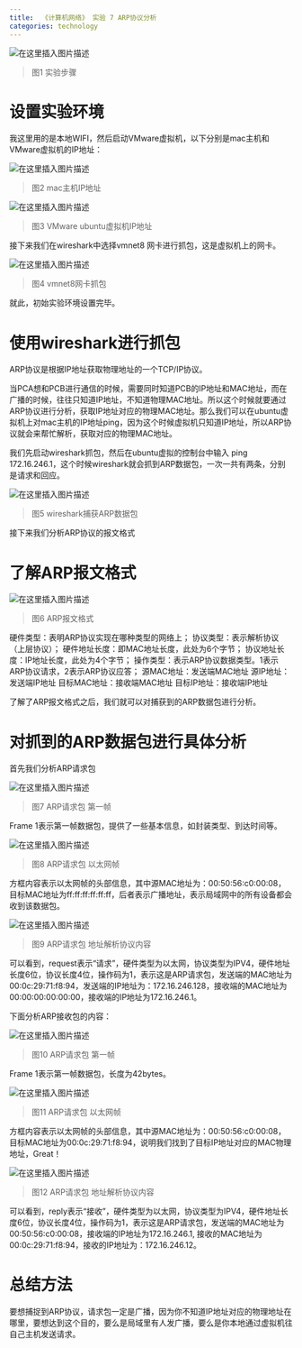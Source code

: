 ```yaml
---
title:  《计算机网络》 实验 7 ARP协议分析
categories: technology
---
```


![在这里插入图片描述](https://img-blog.csdnimg.cn/c2391e79c9c4413e9b3e73cae37604aa.png?x-oss-process=image/watermark,type_d3F5LXplbmhlaQ,shadow_50,text_Q1NETiBA5aSp5LiLNTkxMg==,size_20,color_FFFFFF,t_70,g_se,x_16)
> 图1 实验步骤

# 设置实验环境

我这里用的是本地WIFI，然后启动VMware虚拟机，以下分别是mac主机和VMware虚拟机的IP地址：

![在这里插入图片描述](https://img-blog.csdnimg.cn/714597eab45e4f1790beedb47d55da71.png)
 
> 图2 mac主机IP地址

![在这里插入图片描述](https://img-blog.csdnimg.cn/e856e2b9db084872bcabe4cdf893bba7.png)
 
> 图3 VMware ubuntu虚拟机IP地址

接下来我们在wireshark中选择vmnet8 网卡进行抓包，这是虚拟机上的网卡。

![在这里插入图片描述](https://img-blog.csdnimg.cn/e9ef93e00512408e96ce6074e28e3d0e.png?x-oss-process=image/watermark,type_d3F5LXplbmhlaQ,shadow_50,text_Q1NETiBA5aSp5LiLNTkxMg==,size_20,color_FFFFFF,t_70,g_se,x_16)
 
> 图4 vmnet8网卡抓包

就此，初始实验环境设置完毕。

# 使用wireshark进行抓包

ARP协议是根据IP地址获取物理地址的一个TCP/IP协议。

当PCA想和PCB进行通信的时候，需要同时知道PCB的IP地址和MAC地址，而在广播的时候，往往只知道IP地址，不知道物理MAC地址。所以这个时候就要通过ARP协议进行分析，获取IP地址对应的物理MAC地址。那么我们可以在ubuntu虚拟机上对mac主机的IP地址ping，因为这个时候虚拟机只知道IP地址，所以ARP协议就会来帮忙解析，获取对应的物理MAC地址。

我们先启动wireshark抓包，然后在ubuntu虚拟的控制台中输入 ping 172.16.246.1，这个时候wireshark就会抓到ARP数据包，一次一共有两条，分别是请求和回应。

![在这里插入图片描述](https://img-blog.csdnimg.cn/b2dc18ce306e4b76b7b758bdb89450fb.png?x-oss-process=image/watermark,type_d3F5LXplbmhlaQ,shadow_50,text_Q1NETiBA5aSp5LiLNTkxMg==,size_20,color_FFFFFF,t_70,g_se,x_16)
 
> 图5 wireshark捕获ARP数据包

接下来我们分析ARP协议的报文格式

# 了解ARP报文格式

![在这里插入图片描述](https://img-blog.csdnimg.cn/4372e3e677f44a6487918a64d0549fc8.jpg?x-oss-process=image/watermark,type_d3F5LXplbmhlaQ,shadow_50,text_Q1NETiBA5aSp5LiLNTkxMg==,size_20,color_FFFFFF,t_70,g_se,x_16)


> 图6 ARP报文格式

硬件类型：表明ARP协议实现在哪种类型的网络上；
协议类型：表示解析协议（上层协议）；
硬件地址长度：即MAC地址长度，此处为6个字节；
协议地址长度：IP地址长度，此处为4个字节；
操作类型：表示ARP协议数据类型。1表示ARP协议请求，2表示ARP协议应答；
源MAC地址：发送端MAC地址
源IP地址：发送端IP地址
目标MAC地址：接收端MAC地址
目标IP地址：接收端IP地址

了解了ARP报文格式之后，我们就可以对捕获到的ARP数据包进行分析。

# 对抓到的ARP数据包进行具体分析

首先我们分析ARP请求包

![在这里插入图片描述](https://img-blog.csdnimg.cn/06c8b5da93304182b47fb00d453bae8d.png?x-oss-process=image/watermark,type_d3F5LXplbmhlaQ,shadow_50,text_Q1NETiBA5aSp5LiLNTkxMg==,size_20,color_FFFFFF,t_70,g_se,x_16)
 
> 图7 ARP请求包 第一帧

Frame 1表示第一帧数据包，提供了一些基本信息，如封装类型、到达时间等。

![在这里插入图片描述](https://img-blog.csdnimg.cn/4ac1bb38578841269ea1d279ab5ec1d6.png?x-oss-process=image/watermark,type_d3F5LXplbmhlaQ,shadow_50,text_Q1NETiBA5aSp5LiLNTkxMg==,size_20,color_FFFFFF,t_70,g_se,x_16)
 
> 图8 ARP请求包 以太网帧

方框内容表示以太网帧的头部信息，其中源MAC地址为：00:50:56:c0:00:08，目标MAC地址为ff:ff:ff:ff:ff:ff，后者表示广播地址，表示局域网中的所有设备都会收到该数据包。

![在这里插入图片描述](https://img-blog.csdnimg.cn/00afe007a1bb42f3a0a9504aab6a02f0.png?x-oss-process=image/watermark,type_d3F5LXplbmhlaQ,shadow_50,text_Q1NETiBA5aSp5LiLNTkxMg==,size_20,color_FFFFFF,t_70,g_se,x_16)
 
> 图9 ARP请求包 地址解析协议内容

可以看到，request表示“请求”，硬件类型为以太网，协议类型为IPV4，硬件地址长度6位，协议长度4位，操作码为1，表示这是ARP请求包，发送端的MAC地址为00:0c:29:71:f8:94，发送端的IP地址为：172.16.246.128，接收端的MAC地址为00:00:00:00:00:00，接收端的IP地址为172.16.246.1。

下面分析ARP接收包的内容：

![在这里插入图片描述](https://img-blog.csdnimg.cn/271b3712c4cd41cbaf9f4995ef037313.png?x-oss-process=image/watermark,type_d3F5LXplbmhlaQ,shadow_50,text_Q1NETiBA5aSp5LiLNTkxMg==,size_20,color_FFFFFF,t_70,g_se,x_16)
 
> 图10 ARP请求包 第一帧

Frame 1表示第一帧数据包，长度为42bytes。

![在这里插入图片描述](https://img-blog.csdnimg.cn/57c3bda9e883407487858115611108ca.png?x-oss-process=image/watermark,type_d3F5LXplbmhlaQ,shadow_50,text_Q1NETiBA5aSp5LiLNTkxMg==,size_20,color_FFFFFF,t_70,g_se,x_16)
 
> 图11 ARP请求包 以太网帧

方框内容表示以太网帧的头部信息，其中源MAC地址为：00:50:56:c0:00:08，目标MAC地址为00:0c:29:71:f8:94，说明我们找到了目标IP地址对应的MAC物理地址，Great！

![在这里插入图片描述](https://img-blog.csdnimg.cn/1781b408942745d5bdeceecc3b3b415f.png?x-oss-process=image/watermark,type_d3F5LXplbmhlaQ,shadow_50,text_Q1NETiBA5aSp5LiLNTkxMg==,size_20,color_FFFFFF,t_70,g_se,x_16)

> 图12 ARP请求包 地址解析协议内容

可以看到，reply表示“接收”，硬件类型为以太网，协议类型为IPV4，硬件地址长度6位，协议长度4位，操作码为1，表示这是ARP请求包，发送端的MAC地址为00:50:56:c0:00:08，接收端的IP地址为172.16.246.1, 接收的MAC地址为00:0c:29:71:f8:94，接收的IP地址为：172.16.246.12。

# 总结方法

要想捕捉到ARP协议，请求包一定是广播，因为你不知道IP地址对应的物理地址在哪里，要想达到这个目的，要么是局域里有人发广播，要么是你本地通过虚拟机往自己主机发送请求。
